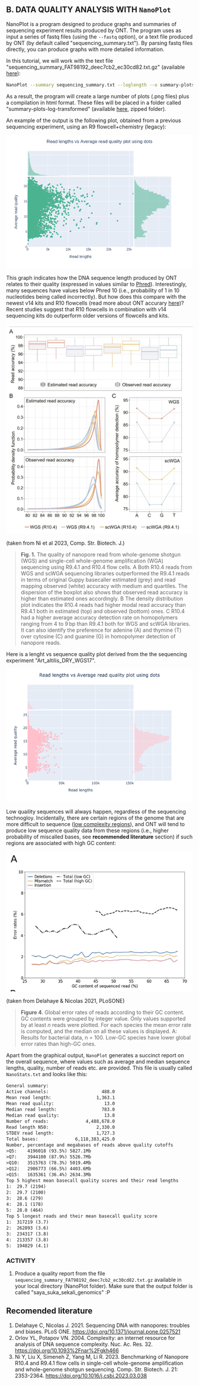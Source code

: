 ## B. DATA QUALITY ANALYSIS WITH `NanoPlot`
NanoPlot is a program designed to produce graphs and summaries of sequencing experiment results produced by ONT. The program uses as input a series of fastq files (using the `--fastq` option), or a text file produced by ONT (by default called "sequencing_summary.txt"). By parsing fastq files directly, you can produce graphs with more detailed information.

In this tutorial, we will work with the text file "sequencing_summary_FAT98192_deec7cb2_ec30cd82.txt.gz" (available [here](https://drive.google.com/file/d/1dy6Sf3TZVkq7S0GOjyy8UlWolUeFEsxv/view?usp=share_link)): 

```bash
NanoPlot --summary sequencing_summary.txt --loglength --o summary-plots-log-transformed
```

As a result, the program will create a large number of plots (.png files) plus a compilation in html format. These files will be placed in a folder called "summary-plots-log-transformed" (available [here]([https://github.com/siriusb-nox/Taller-Oxford-Nanopore-Dec-2022/tree/main/NanoPlot/](https://github.com/siriusb-nox/ONT-workshop-Oct-2023/blob/main/NanoPlot/summary-plots-log-transformed.zip)), zipped folder).

An example of the output is the following plot, obtained from a previous sequencing experiment, using an R9 flowcell+chemistry (legacy):

<p align="center">
 <img src="https://github.com/siriusb-nox/ONT-workshop-Oct-2023/blob/main/IMG/LengthvsQualityScatterPlot_dot.png" alt="Length vs Sequence quality"/>
</p>

This graph indicates how the DNA sequence length produced by ONT relates to their quality (expressed in values similar to [Phred](https://en.wikipedia.org/wiki/Phred_quality_score)). Interestingly, many sequences have values below Phred 10 (i.e., probability of 1 in 10 nucleotides being called incorrectly). But how does this compare with the newest v14 kits and R10 flowcells (read more about ONT accurary [here](https://nanoporetech.com/accuracy))? Recent studies suggest that R10 flowcells in combination with v14 sequencing kits do outperform older versions of flowcells and kits. 

<p align="center">
 <img src="https://github.com/siriusb-nox/ONT-workshop-Oct-2023/blob/main/IMG/Ni_al_2023_CompStrBioJ.png" alt="Length vs Sequence quality"/>
</p>

(taken from Ni et al 2023, Comp. Str. Biotech. J.)
>**Fig. 1.** The quality of nanopore read from whole-genome shotgun (WGS) and single-cell whole-genome amplification (WGA) sequencing using R9.4.1 and R10.4 flow cells. A Both R10.4 reads from WGS and scWGA sequencing libraries outperformed the R9.4.1 reads in terms of original Guppy basecaller estimated (grey) and read mapping observed (white) accuracy with medium and quartiles. The dispersion of the boxplot also shows that observed read accuracy is higher than estimated ones accordingly. B The density distribution plot indicates the R10.4 reads had higher modal read accuracy than R9.4.1 both in estimated (top) and observed (bottom) ones. C R10.4 had a higher average accuracy detection rate on homopolymers ranging from 4 to 9 bp than R9.4.1 both for WGS and scWGA libraries. It can also identify the preference for adenine (A) and thymine (T) over cytosine (C) and guanine (G) in homopolymer detection of nanopore reads.

Here is a lenght vs sequence quality plot derived from the the sequencing experiment "Art_altilis_DRY_WGS17".  

<p align="center">
 <img src="https://github.com/siriusb-nox/ONT-workshop-Oct-2023/blob/main/IMG/LengthvsQualityScatterPlot_dot_Art_altilis_DRY_WGS17.png" alt="Length vs Sequence quality"/>
</p>

Low quaility sequences will always happen, regardless of the sequencing technogloy. Incidentally, there are certain regions of the genome that are more difficult to sequence ([low complexity regions](https://academic.oup.com/nar/article/32/suppl_2/W628/1040725)), and ONT will tend to produce low sequence quality data from these regions (i.e., higher probability of miscalled bases, see **recommended literature** section) if such regions are associated with high GC content:

<p align="centre">
 <img src="https://github.com/siriusb-nox/ONT-workshop-Oct-2023/blob/main/IMG/GC_qual_bias_ONT_Delahaye_Nicolas_2021_PLoSONE.png" alt="GC content and quality bias in ONT data"/>
</p>

(taken from Delahaye & Nicolas 2021, PLoSONE)
>**Figure 4**. Global error rates of reads according to their GC content. GC contents were grouped by integer value. Only values supported by at least *n* reads were plotted. For each species the mean error rate is computed, and the median on all these values is displayed. A: Results for bacterial data, n = 100. Low-GC species have lower global error rates than high-GC ones.

Apart from the graphical output, `NanoPlot` generates a succinct report on the overall sequence, where values such as average and median sequence lengths, quality, number of reads etc. are provided. This file is usually called ``NanoStats.txt`` and looks like this:


```
General summary:         
Active channels:                    488.0
Mean read length:                 1,363.1
Mean read quality:                   13.0
Median read length:                 783.0
Median read quality:                 13.8
Number of reads:              4,488,678.0
Read length N50:                  2,330.0
STDEV read length:                1,727.3
Total bases:              6,118,383,425.0
Number, percentage and megabases of reads above quality cutoffs
>Q5:	4196018 (93.5%) 5827.1Mb
>Q7:	3944100 (87.9%) 5526.7Mb
>Q10:	3515763 (78.3%) 5019.4Mb
>Q12:	2986773 (66.5%) 4403.6Mb
>Q15:	1635361 (36.4%) 2634.3Mb
Top 5 highest mean basecall quality scores and their read lengths
1:	29.7 (2194)
2:	29.7 (2100)
3:	28.6 (279)
4:	28.1 (178)
5:	28.0 (464)
Top 5 longest reads and their mean basecall quality score
1:	317219 (3.7)
2:	262893 (3.6)
3:	234317 (3.8)
4:	213357 (3.8)
5:	194829 (4.1)

```

### ACTIVITY
1. Produce a quality report from the file `sequencing_summary_FAT98192_deec7cb2_ec30cd82.txt.gz` available in your local directory (NanoPlot folder). Make sure that the output folder is called "saya_suka_sekali_genomics" :P 

## Recomended literature
1. Delahaye C, Nicolas J. 2021. Sequencing DNA with nanopores: troubles and biases. PLoS ONE. https://doi.org/10.1371/journal.pone.0257521
2. Orlov YL, Potapov VN. 2004. Complexity: an internet resource for analysis of DNA sequence complexity. Nuc. Ac. Res. 32. https://doi.org/10.1093%2Fnar%2Fgkh466
3. Ni Y, Liu X, Simeneh Z, Yang M, Li R. 2023. Benchmarking of Nanopore R10.4 and R9.4.1 flow cells in single-cell whole-genome amplification and whole-genome shotgun sequencing. Comp. Str. Biotech. J. 21: 2353-2364. https://doi.org/10.1016/j.csbj.2023.03.038
